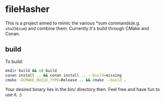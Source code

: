 # fileHasher

This is a project aimed to mimic the various *sum commands(e.g. `sha256sum`) and combine them.
Currently it's build through CMake and Conan.

## build

To build:

```sh
mkdir build && cd build
conan install .. && conan install .. --build=missing
cmake -DCMAKE_BUILD_TYPE=Release .. && cmake --build .
```

Your desired binary lies in the bin/ directory then. Feel free and have fun to use it. :)
